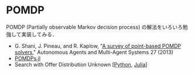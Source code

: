POMDP
=====

POMDP (Partially observable Markov decision process) の解法をいろいろ勉強して実装してみる．

* G. Shani, J. Pineau, and R. Kaplow,
  "[A survey of point-based POMDP solvers](http://link.springer.com/article/10.1007/s10458-012-9200-2),"
  Autonomous Agents and Multi-Agent Systems 27 (2013)
* [POMDPs.jl](https://github.com/JuliaPOMDP/POMDPs.jl)
* Search with Offer Distribution Unknown
  [[Python](http://lectures.quantecon.org/py/odu.html),
   [Julia](http://lectures.quantecon.org/jl/odu.html)]
